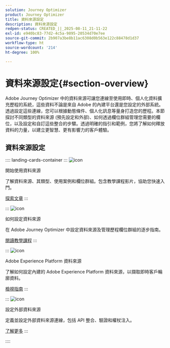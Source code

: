 ```yaml
---
solution: Journey Optimizer
product: Journey Optimizer
title: 資料來源設定
description: 資料來源設定
redpen-status: CREATED_||_2025-08-11_21-11-22
exl-id: e940bc83-77d2-4c5a-9895-20534d70e7ee
source-git-commit: 2b907a3be8b11ac6308d0b563e122c88478d1d37
workflow-type: ht
source-wordcount: '214'
ht-degree: 100%

---
```


# 資料來源設定{#section-overview}

Adobe Journey Optimizer 中的資料來源可讓您連線至使用即時、個人化資料擴充歷程的系統，這些資料不論是來自 Adobe 的內建平台還是您設定的外部系統。透過設定這些連線，您可以根據動態條件、個人化訊息等量身打造您的歷程。本節探討不同類型的資料來源 (預先設定和外部)、如何透過欄位群組管理您需要的欄位，以及設定和自訂這些整合的步驟。透過明確的指引和範例，您將了解如何釋放資料的力量，以建立更智慧、更有影響力的客戶體驗。

## 資料來源設定

:::: landing-cards-container
:::
![icon](https://cdn.experienceleague.adobe.com/icons/circle-play.svg)

開始使用資料來源

了解資料來源、其類型、使用案例和欄位群組。包含教學課程影片，協助您快速入門。

[探索文章](../using/datasource/about-data-sources.md)
:::

:::
![icon](https://cdn.experienceleague.adobe.com/icons/gear.svg)

如何設定資料來源

在 Adobe Journey Optimizer 中設定資料來源及管理歷程欄位群組的逐步指南。

[閱讀教學課程](../using/datasource/configure-data-sources.md)
:::

:::
![icon](https://cdn.experienceleague.adobe.com/icons/puzzle-piece.svg)

Adobe Experience Platform 資料來源

了解如何設定內建的 Adobe Experience Platform 資料來源，以擷取即時客戶輪廓資料。

[檢視指南](../using/datasource/adobe-experience-platform-data-source.md)
:::

:::
![icon](https://cdn.experienceleague.adobe.com/icons/code-branch.svg)

設定外部資料來源

定義並設定外部資料來源連線，包括 API 整合、驗證和權杖注入。

[了解更多](../using/datasource/external-data-sources.md)
:::

::::
